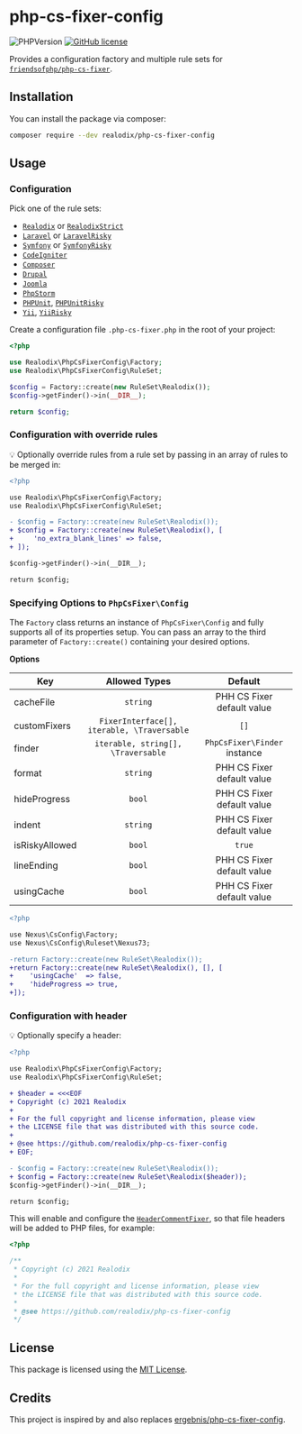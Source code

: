 # php-cs-fixer-config

![PHPVersion](https://img.shields.io/badge/PHP-^7.3|^8-777BB4.svg?style=flat-square)
[![GitHub license](https://img.shields.io/github/license/realodix/PHP-CS-Fixer-Config.svg?style=flat-square)](/LICENSE)

Provides a configuration factory and multiple rule sets for [`friendsofphp/php-cs-fixer`](http://github.com/FriendsOfPHP/PHP-CS-Fixer).

## Installation

You can install the package via composer:

```sh
composer require --dev realodix/php-cs-fixer-config
```

## Usage

### Configuration

Pick one of the rule sets:

* [`Realodix`](src/RuleSet/Realodix.php) or [`RealodixStrict`](src/RuleSet/RealodixStrict.php)
* [`Laravel`](src/RuleSet/Laravel.php) or [`LaravelRisky`](src/RuleSet/LaravelRisky.php)
* [`Symfony`](src/RuleSet/Symfony.php) or [`SymfonyRisky`](src/RuleSet/SymfonyRisky.php)
* [`CodeIgniter`](src/RuleSet/CodeIgniter.php)
* [`Composer`](src/RuleSet/Composer.php)
* [`Drupal`](src/RuleSet/Drupal.php)
* [`Joomla`](src/RuleSet/Joomla.php)
* [`PhpStorm`](src/RuleSet/PhpStorm.php)
* [`PHPUnit`](src/RuleSet/PHPUnit.php), [`PHPUnitRisky`](src/RuleSet/PHPUnitRisky.php)
* [`Yii`](src/RuleSet/Yii.php), [`YiiRisky`](src/RuleSet/YiiRisky.php)

Create a configuration file `.php-cs-fixer.php` in the root of your project:

```php
<?php

use Realodix\PhpCsFixerConfig\Factory;
use Realodix\PhpCsFixerConfig\RuleSet;

$config = Factory::create(new RuleSet\Realodix());
$config->getFinder()->in(__DIR__);

return $config;
```

### Configuration with override rules

:bulb: Optionally override rules from a rule set by passing in an array of rules to be merged in:

```diff
<?php

use Realodix\PhpCsFixerConfig\Factory;
use Realodix\PhpCsFixerConfig\RuleSet;

- $config = Factory::create(new RuleSet\Realodix());
+ $config = Factory::create(new RuleSet\Realodix(), [
+     'no_extra_blank_lines' => false,
+ ]);

$config->getFinder()->in(__DIR__);

return $config;
```

### Specifying Options to `PhpCsFixer\Config`

The `Factory` class returns an instance of `PhpCsFixer\Config` and fully supports all of
its properties setup. You can pass an array to the third parameter of
`Factory::create()` containing your desired options.

**Options**

| Key            | Allowed Types                              | Default                      |
| -------------- | :----------------------------------------: | :--------------------------: |
| cacheFile      | `string`                                   | PHH CS Fixer default value   |
| customFixers   | `FixerInterface[], iterable, \Traversable` | `[]`                         |
| finder         | `iterable, string[], \Traversable`         | `PhpCsFixer\Finder` instance |
| format         | `string`                                   | PHH CS Fixer default value   |
| hideProgress   | `bool`                                     | PHH CS Fixer default value   |
| indent         | `string`                                   | PHH CS Fixer default value   |
| isRiskyAllowed | `bool`                                     | `true`                       |
| lineEnding     | `bool`                                     | PHH CS Fixer default value   |
| usingCache     | `bool`                                     | PHH CS Fixer default value   |

```diff
<?php

use Nexus\CsConfig\Factory;
use Nexus\CsConfig\Ruleset\Nexus73;

-return Factory::create(new RuleSet\Realodix());
+return Factory::create(new RuleSet\Realodix(), [], [
+    'usingCache'  => false,
+    'hideProgress => true,
+]);
```

### Configuration with header

:bulb: Optionally specify a header:

```diff
<?php

use Realodix\PhpCsFixerConfig\Factory;
use Realodix\PhpCsFixerConfig\RuleSet;

+ $header = <<<EOF
+ Copyright (c) 2021 Realodix
+ 
+ For the full copyright and license information, please view
+ the LICENSE file that was distributed with this source code.
+ 
+ @see https://github.com/realodix/php-cs-fixer-config
+ EOF;

- $config = Factory::create(new RuleSet\Realodix());
+ $config = Factory::create(new RuleSet\Realodix($header));
$config->getFinder()->in(__DIR__);

return $config;
```

This will enable and configure the [`HeaderCommentFixer`](https://github.com/FriendsOfPHP/PHP-CS-Fixer/blob/3.0/src/Fixer/Comment/HeaderCommentFixer.php), so that
file headers will be added to PHP files, for example:

```php
<?php

/**
 * Copyright (c) 2021 Realodix
 *
 * For the full copyright and license information, please view
 * the LICENSE file that was distributed with this source code.
 *
 * @see https://github.com/realodix/php-cs-fixer-config
 */
```

## License

This package is licensed using the [MIT License](/LICENSE).

## Credits

This project is inspired by and also replaces [ergebnis/php-cs-fixer-config](https://github.com/ergebnis/php-cs-fixer-config).
